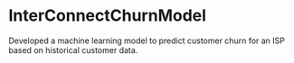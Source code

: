 # InterConnectChurnModel
Developed a machine learning model to predict customer churn for an ISP based on historical customer data.
